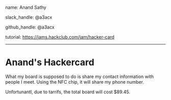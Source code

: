 name: Anand Sathy


slack_handle: @a3acx

github_handle: @a3acx

tutorial: https://jams.hackclub.com/jam/hacker-card

---

# Anand's Hackercard

What my board is supposed to do is share my contact information with people I meet. Using the NFC chip, it will share my phone number.

Unfortunantl, due to tarrifs, the total board will cost $89.45.
